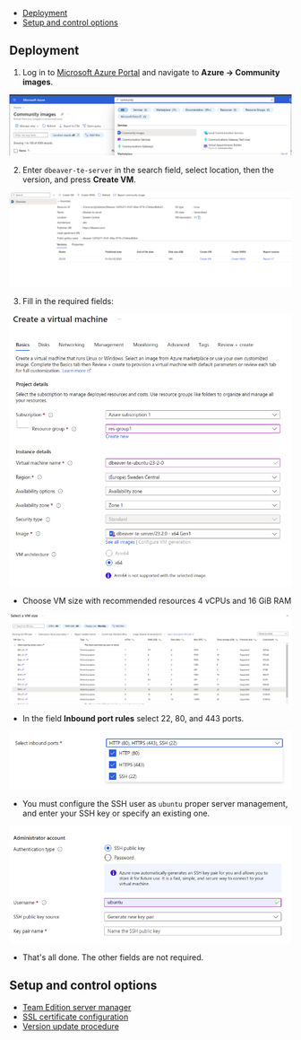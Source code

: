 - [Deployment](#deployment)
- [Setup and control options](#setup-and-control-options)


## Deployment

1. Log in to [Microsoft Azure Portal](https://portal.azure.com/) and navigate to **Azure -> Community images**.

![Alt text](image.png)

2. Enter `dbeaver-te-server` in the search field, select location, then the version, and press **Create VM**.


![Alt text](image-1.png)

3. Fill in the required fields:

![Alt text](image-2.png)

- Choose VM size with recommended resources 4 vCPUs and 16 GiB RAM

![Alt text](machine-type.png)

- In the field **Inbound port rules** select 22, 80, and 443 ports.

![Alt text](image-3.png)

- You must configure the SSH user as `ubuntu` proper server management, and enter your SSH key or specify an existing one.


![Alt text](image-4.png)

- That's all done. The other fields are not required.

## Setup and control options

- [Team Edition server manager](../Manager/)
- [SSL certificate configuration](../SSL/)
- [Version update procedure](../Manager/README.md#version-update-procedure)

